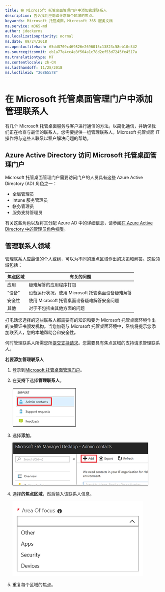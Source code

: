 ```yaml
---
title: 在 Microsoft 托管桌面管理门户中添加管理联系人
description: 告诉我们应向谁寻求每个区域的焦点。
keywords: Microsoft 托管桌面，Microsoft 365 服务文档
ms.service: m365-md
author: jdeckerms
ms.localizationpriority: normal
ms.date: 09/24/2018
ms.openlocfilehash: 65dd8709c469826e2696015c13823c58eb10e342
ms.sourcegitcommit: eb1a77e4cc4e8f564a1c78d2ef53d7245fe4517a
ms.translationtype: MT
ms.contentlocale: zh-CN
ms.lasthandoff: 11/28/2018
ms.locfileid: "26865578"
---
```

# <a name="add-admin-contacts-in-microsoft-managed-desktop-admin-portal"></a>在 Microsoft 托管桌面管理门户中添加管理联系人

有几个 Microsoft 托管桌面服务与客户进行通信的方法。以简化通信，并确保我们正在检查与最佳的联系人，您需要提供一组管理联系人。Microsoft 托管桌面 IT 操作将与这些人联系以租户解决问题的帮助。 

## <a name="azure-active-directory-access-for-microsoft-managed-desktop-admin-portal"></a>Azure Active Directory 访问 Microsoft 托管桌面管理门户

Microsoft 托管桌面管理门户需要访问门户的人员具有这些 Azure Active Directory (AD) 角色之一：
- 全局管理员
- Intune 服务管理员
- 帐务管理员
- 服务支持管理员

有关这些角色以及将其分配 Azure AD 中的详细信息，请参阅[在 Azure Active Directory 中的管理员角色权限](https://docs.microsoft.com/azure/active-directory/users-groups-roles/directory-assign-admin-roles)。 

## <a name="admin-contact-focus-areas"></a>管理联系人领域

管理联系人应最佳的个人或组，可以为不同的重点区域作出的决策和解答。这些领域包括：

焦点区域 | 有关的问题
--- | ---
应用 | 疑难解答的应用程序打包
 “设备”  | 设备运行状况，使用 Microsoft 托管桌面设备疑难解答
安全性 | 使用 Microsoft 托管桌面设备疑难解答安全问题
其他 | 对于不包括由其他方面的问题

打电话您选择的这些联系人都需要有的知识和要为 Microsoft 托管桌面环境作出的决策证书颁发机构。当您加载与 Microsoft 托管桌面环境中，系统将提示您添加联系人，您的本地帮助台和安全性。 

何时管理联系人所需您所[提交支持请求](../working-with-managed-desktop/support.md)。您需要具有焦点区域的支持请求管理联系人。 

**若要添加管理联系人**

1.  登录到[Microsoft 托管桌面管理门户](http://aka.ms/mwaasportal)。 

2.  在**支持**下选择**管理联系人**。 

    ![支持菜单，管理联系人](images/admincontacts.png)

3. 选择**添加**。

    ![管理门户添加按钮](images/adminadd.png)

4.  选择**的焦点区域**，然后输入该联系人信息。 

    ![列表中的焦点区域](images/areaoffocus.png)

5. 重复每个区域的焦点。 


